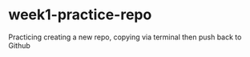 # week1-practice-repo
Practicing creating a new repo, copying via terminal then push back to Github
